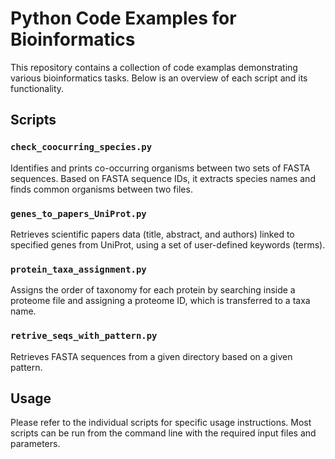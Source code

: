 # Python Code Examples for Bioinformatics

This repository contains a collection of code examplas demonstrating various bioinformatics tasks. Below is an overview of each script and its functionality.

## Scripts

### `check_coocurring_species.py`
Identifies and prints co-occurring organisms between two sets of FASTA sequences. Based on FASTA sequence IDs, it extracts species names and finds common organisms between two files.

### `genes_to_papers_UniProt.py`
Retrieves scientific papers data (title, abstract, and authors) linked to specified genes from UniProt, using a set of user-defined keywords (terms).

### `protein_taxa_assignment.py`
Assigns the order of taxonomy for each protein by searching inside a proteome file and assigning a proteome ID, which is transferred to a taxa name.

### `retrive_seqs_with_pattern.py`
Retrieves FASTA sequences from a given directory based on a given pattern.

## Usage

Please refer to the individual scripts for specific usage instructions. Most scripts can be run from the command line with the required input files and parameters.
